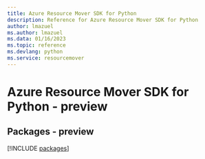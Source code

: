 ```yaml
---
title: Azure Resource Mover SDK for Python
description: Reference for Azure Resource Mover SDK for Python
author: lmazuel
ms.author: lmazuel
ms.data: 01/16/2023
ms.topic: reference
ms.devlang: python
ms.service: resourcemover
---
```

# Azure Resource Mover SDK for Python - preview
## Packages - preview
[!INCLUDE [packages](resource-mover-index.md)]